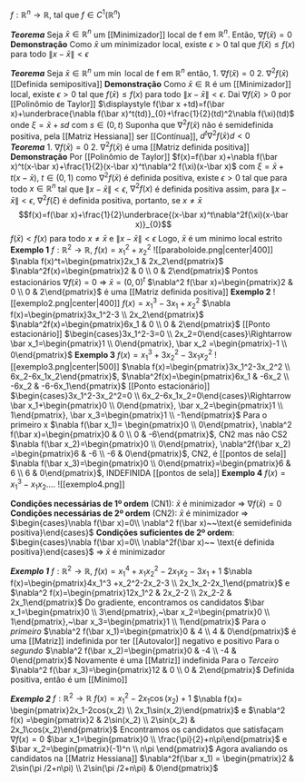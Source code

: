 $f:\mathbb{R}^n\to\mathbb{R}$, tal que $f\in C^1(\mathbb{R}^n)$ 

***Teorema***
Seja $\bar x \in \mathbb{R}^n$ um [[Minimizador]] local de f em $\mathbb{R}^n$. Então, $\nabla f(\bar x)=0$ 
**Demonstração**
	Como $\bar x$ um minimizador local, existe $\epsilon >0$ tal que $f(\bar x)\leq f(x)$ para todo $\|x-\bar x\|<\epsilon$ 

***Teorema***
	Seja $\bar x \in \mathbb{R}^n$ um $\min$ local de f em $\mathbb{R}^n$ então,
	1. $\nabla f(\bar x)=0$
	2. $\nabla^2 f(\bar x)$ [[Definida semipositiva]] 
	**Demonstração**
	Como $\bar x\in \mathbb{R}$ é um [[Minimizador]] local, existe $\epsilon >0$ tal que $f(\bar x)\leq f(x)$ para todo $\|x-\bar x\|< \epsilon$. Dai $\nabla f(\bar x)>0$
	por [[Polinômio de Taylor]] 
	$\displaystyle f(\bar x +td)=f(\bar x)+\underbrace{\nabla f(\bar x)^t(td)}_{0}+\frac{1}{2}(td)^2\nabla f(\xi)(td)$ 
	onde $\xi = \bar x+sd$ com $s \in (0,t)$
	Suponha que $\nabla^2 f(\bar x)$ não é semidefinida positiva, pela [[Matriz Hessiana]] ser [[Contínua]], $d^t\nabla^2 f(\bar x) d<0$  
***Teorema***
	1. $\nabla f(\bar x)=0$
	2. $\nabla^2 f(\bar x)$ é uma [[Matriz definida positiva]]
	**Demonstração**
	Por [[Polinômio de Taylor]]
	$f(x)=f(\bar x)+\nabla f(\bar x)^t(x-\bar x)+\frac{1}{2}(x-\bar x)^t\nabla^2 f(\xi)(x-\bar x)$
	com $\xi = \bar x +t(x-\bar x),~t\in(0,1)$
	como $\nabla^2f(\bar x)$ é definida positiva, existe $\epsilon >0$ tal que para todo $x \in \mathbb{R}^n$ tal que $\|x-\bar x\|< \epsilon$, $\nabla^2f(x)$ é definida positiva
	assim, para $\|x-\bar x\|<\epsilon$, $\nabla^2f(\xi)$ é definida positiva, portanto, se $x\neq \bar x$ 
	$$f(x)=f(\bar x)+\frac{1}{2}\underbrace{(x-\bar x)^t\nabla^2f(\xi)(x-\bar x)}_{0}$$
	$f(\bar x)<f(x)$ para todo $x\neq \bar x$ e $\|x-\bar x\|<\epsilon$
	Logo, $\bar x$ é um minimo local estrito 
	**Exemplo 1**
	$f:\mathbb{R}^2\to \mathbb{R}$, $f(x)=x_1^2+x_2^2$ 
	![[paraboloide.png|center|400]]
	$\nabla f(x)^t=\begin{pmatrix}2x_1 & 2x_2\end{pmatrix}$
	$\nabla^2f(x)=\begin{pmatrix}2 & 0 \\ 0 & 2\end{pmatrix}$
	Pontos estacionários
	$\nabla f(\bar x)=0$ => $\bar x=(0,0)^t$
	$\nabla^2 f(\bar x)=\begin{pmatrix}2 & 0 \\ 0 & 2\end{pmatrix}$ é uma [[Matriz definida positiva]]
	**Exemplo 2**
	![[exemplo2.png|center|400]]
	$f(x)=x_1^3-3x_1+x_2^2$
	$\nabla f(x)=\begin{pmatrix}3x_1^2-3 \\ 2x_2\end{pmatrix}$
	$\nabla^2f(x)=\begin{pmatrix}6x_1 & 0 \\ 0 & 2\end{pmatrix}$
	[[Ponto estacionário]] 
	$\begin{cases}3x_1^2-3=0 \\ 2x_2=0\end{cases}\Rightarrow \bar x_1=\begin{pmatrix}1 \\ 0\end{pmatrix}, \bar x_2 =\begin{pmatrix}-1 \\ 0\end{pmatrix}$
	**Exemplo 3**
	$f(x)=x_1^3+3x_2^2-3x_1x_2^2$
	![[exemplo3.png|center|500]]
	$\nabla f(x)=\begin{pmatrix}3x_1^2-3x_2^2 \\ 6x_2-6x_1x_2\end{pmatrix}$, $\nabla^2f(x)=\begin{pmatrix}6x_1 & -6x_2 \\ -6x_2 & -6-6x_1\end{pmatrix}$
	[[Ponto estacionário]]
	$\begin{cases}3x_1^2-3x_2^2=0 \\ 6x_2-6x_1x_2=0\end{cases}\Rightarrow \bar x_1+\begin{pmatrix}0 \\ 0\end{pmatrix}, \bar x_2=\begin{pmatrix}1 \\ 1\end{pmatrix}, \bar x_3=\begin{pmatrix}1 \\ -1\end{pmatrix}$
	Para o primeiro x
	$\nabla f(\bar x_1)= \begin{pmatrix}0 \\ 0\end{pmatrix}, \nabla^2 f(\bar x)=\begin{pmatrix}0 & 0 \\ 0 & -6\end{pmatrix}$, CN2 mas não CS2
	$\nabla f(\bar x_2)=\begin{pmatrix}0 \\ 0\end{pmatrix}, \nabla^2f(\bar x_2) =\begin{pmatrix}6 & -6 \\ -6 & 0\end{pmatrix}$, CN2, é [[pontos de sela]]
	$\nabla f(\bar x_3)=\begin{pmatrix}0 \\ 0\end{pmatrix}=\begin{pmatrix}6 & 6 \\ 6 & 0\end{pmatrix}$, INDEFINIDA [[pontos de sela]]
	**Exemplo 4**
	$f(x)=x_1^3-x_1x_2....$
	![[exemplo4.png]]	
	
**Condições necessárias de 1º ordem** (CN1): $\bar x$ é minimizador => $\nabla f(\bar x)=0$
**Condições necessárias de 2º ordem** (CN2): $\bar x$ é minimizador => $\begin{cases}\nabla f(\bar x)=0\\ \nabla^2 f(\bar x)~~\text{é semidefinida positiva}\end{cases}$ 
**Condições suficientes de 2º ordem**:
$\begin{cases}\nabla f(\bar x)=0\\ \nabla^2f(\bar x)~~ \text{é definida positiva}\end{cases}$ => $\bar x$ é minimizador

***Exemplo 1***
$f:\mathbb{R}^2\to \mathbb{R}$, $f(x)=x_1^4+x_1x_2^2-2x_1x_2-3x_1+1$
$\nabla f(x)=\begin{pmatrix}4x_1^3 +x_2^2-2x_2-3 \\ 2x_1x_2-2x_1\end{pmatrix}$ e $\nabla^2 f(x)=\begin{pmatrix}12x_1^2 & 2x_2-2 \\ 2x_2-2 & 2x_1\end{pmatrix}$ 
Do gradiente, encontramos os candidatos
$\bar x_1=\begin{pmatrix}0  \\ 3\end{pmatrix},~\bar x_2=\begin{pmatrix}0 \\ 1\end{pmatrix},~\bar x_3=\begin{pmatrix}1 \\ 1\end{pmatrix}$
Para o _primeiro_
$\nabla^2 f(\bar x_1)=\begin{pmatrix}0 & 4 \\ 4 & 0\end{pmatrix}$ é uma [[Matriz]] indefinida por ter [[Autovalor]] negativo e positivo
Para o _segundo_
$\nabla^2 f(\bar x_2)=\begin{pmatrix}0 & -4 \\ -4 & 0\end{pmatrix}$ Novamente é uma [[Matriz]] indefinida
Para o _Terceiro_
$\nabla^2 f(\bar x_3)=\begin{pmatrix}12 & 0 \\ 0 & 2\end{pmatrix}$ Definida positiva, então é um [[Mínimo]] 

***Exemplo 2***
$f:\mathbb{R}^2\to \mathbb{R}$ $f(x)=x_1^2-2x_1\cos(x_2)+1$ 
$\nabla f(x)= \begin{pmatrix}2x_1-2cos(x_2) \\ 2x_1\sin(x_2)\end{pmatrix}$ e $\nabla^2 f(x) =\begin{pmatrix}2 & 2\sin(x_2) \\ 2\sin(x_2) & 2x_1\cos(x_2)\end{pmatrix}$
Encontramos os candidatos que satisfaçam $\nabla f(x)=0$
$\bar x_1=\begin{pmatrix}0 \\ \frac{\pi}{2}+n\pi\end{pmatrix}$ e $\bar x_2=\begin{pmatrix}(-1)^n  \\ n\pi \end{pmatrix}$ 
Agora avaliando os candidatos na [[Matriz Hessiana]]
$\nabla^2f(\bar x_1) = \begin{pmatrix}2 & 2\sin(\pi /2+n\pi) \\ 2\sin(\pi /2+n\pi) & 0\end{pmatrix}$ 
